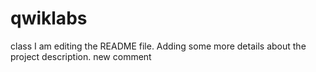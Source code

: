 # qwiklabs
class
I am editing the README file. Adding some more details about the project description.
new comment
